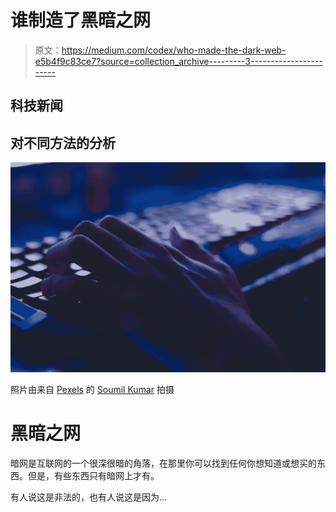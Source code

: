 # 谁制造了黑暗之网

> 原文：<https://medium.com/codex/who-made-the-dark-web-e5b4f9c83ce7?source=collection_archive---------3----------------------->

## 科技新闻

## 对不同方法的分析

![](img/1f0a29265f6c10fd4a444e14a2157408.png)

照片由来自 [Pexels](https://www.pexels.com/photo/photo-of-person-typing-on-computer-keyboard-735911/?utm_content=attributionCopyText&utm_medium=referral&utm_source=pexels) 的 [Soumil Kumar](https://www.pexels.com/@soumil-kumar-4325?utm_content=attributionCopyText&utm_medium=referral&utm_source=pexels) 拍摄

# 黑暗之网

暗网是互联网的一个很深很暗的角落，在那里你可以找到任何你想知道或想买的东西。但是，有些东西只有暗网上才有。

有人说这是非法的，也有人说这是因为…